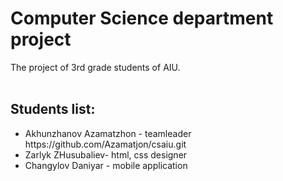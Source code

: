 # Computer Science department project 
The project of 3rd grade students of AIU.<br><br> 
<h2>Students list:</h2> 
<ul>
  <li>Akhunzhanov Azamatzhon - teamleader</li> 
  <div>https://github.com/Azamatjon/csaiu.git</div>
  <li>Zarlyk ZHusubaliev- html, css designer</li> 
<li>Changylov Daniyar - mobile application</li> 
</ul>

